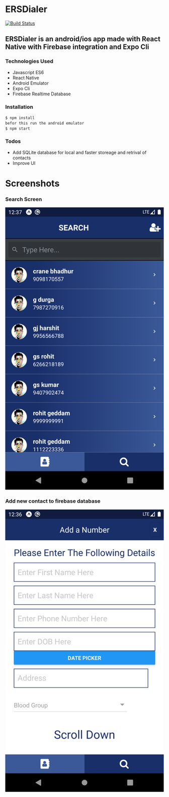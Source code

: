 # ERSDialer



[![Build Status](https://travis-ci.org/joemccann/dillinger.svg?branch=master)](https://travis-ci.org/joemccann/dillinger)

## ERSDialer is an android/ios app made with React Native with Firebase integration and Expo Cli

### Technologies Used
  - Javascript ES6
  - React Native
  - Android Emulator
  - Expo Cli
  - Firebase Realtime Database

### Installation

```sh
$ npm install
befor this run the android emulator
$ npm start
```


### Todos

 - Add SQLite database for local and faster storeage and retrival of contacts
 - Improve UI

# Screenshots

### Search Screen
![Alt text](/screenshots/Screenshot_1578208071.png?raw=true "Optional Title")

### Add new contact to firebase database
![Alt text](/screenshots/Screenshot_1578207992.png?raw=true "Optional Title")



